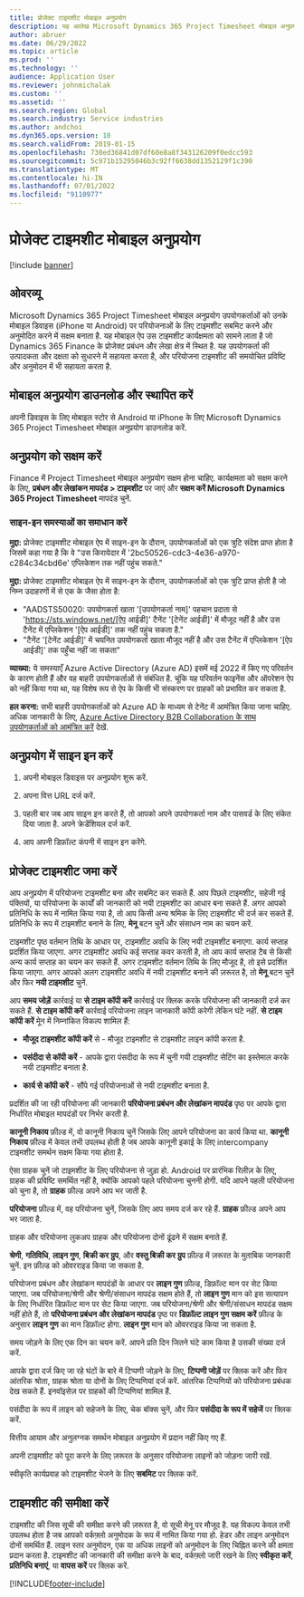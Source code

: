 ```yaml
---
title: प्रोजेक्ट टाइमशीट मोबाइल अनुप्रयोग
description: यह आलेख Microsoft Dynamics 365 Project Timesheet मोबाइल अनुप्रयोग के बारे में जानकारी देता है. Project Timesheet मोबाइल अनुप्रयोग उपयोगकर्ताओं को उनकी मोबाइल डिवाइस पर परियोजनाओं के लिए टाइमशीट सबमिट करने और अनुमोदित करने में सक्षम बनाता है.
author: abruer
ms.date: 06/29/2022
ms.topic: article
ms.prod: ''
ms.technology: ''
audience: Application User
ms.reviewer: johnmichalak
ms.custom: ''
ms.assetid: ''
ms.search.region: Global
ms.search.industry: Service industries
ms.author: andchoi
ms.dyn365.ops.version: 10
ms.search.validFrom: 2019-01-15
ms.openlocfilehash: 730ed36841d07df60e8a8f343126209f0edcc593
ms.sourcegitcommit: 5c971b15295046b3c92ff6638dd1352129f1c390
ms.translationtype: MT
ms.contentlocale: hi-IN
ms.lasthandoff: 07/01/2022
ms.locfileid: "9110977"
---
```

# <a name="project-timesheet-mobile-application"></a>प्रोजेक्ट टाइमशीट मोबाइल अनुप्रयोग

[!include [banner](../includes/banner.md)]

## <a name="overview"></a>ओवरव्यू

Microsoft Dynamics 365 Project Timesheet मोबाइल अनुप्रयोग उपयोगकर्ताओं को उनके मोबाइल डिवाइस (iPhone या Android) पर परियोजनाओं के लिए टाइमशीट सबमिट करने और अनुमोदित करने में सक्षम बनाता है. यह मोबाइल ऐप उस टाइमशीट कार्यक्षमता को सामने लाता है जो Dynamics 365 Finance के प्रोजेक्ट प्रबंधन और लेखा क्षेत्र में स्थित है. यह उपयोगकर्ता की उत्पादकता और दक्षता को सुधारने में सहायता करता है, और परियोजना टाइमशीट की समयोचित प्रविष्टि और अनुमोदन में भी सहायता करता है.

## <a name="download-and-install-the-mobile-app"></a>मोबाइल अनुप्रयोग डाउनलोड और स्थापित करें

अपनी डिवाइस के लिए मोबाइल स्टोर से Android या iPhone के लिए Microsoft Dynamics 365 Project Timesheet मोबाइल अनुप्रयोग डाउनलोड करें.

## <a name="enable-the-app"></a>अनुप्रयोग को सक्षम करें 

Finance में Project Timesheet मोबाइल अनुप्रयोग सक्षम होना चाहिए. कार्यक्षमता को सक्षम करने के लिए, **प्रबंधन और लेखांकन मापदंड \> टाइमशीट** पर जाएं और **सक्षम करें Microsoft Dynamics 365 Project Timesheet** मापदंड चुनें.

### <a name="resolve-sign-in-issues"></a>साइन-इन समस्याओं का समाधान करें

**मुद्दा:** प्रोजेक्ट टाइमशीट मोबाइल ऐप में साइन-इन के दौरान, उपयोगकर्ताओं को एक त्रुटि संदेश प्राप्त होता है जिसमें कहा गया है कि वे "उस किरायेदार में '2bc50526-cdc3-4e36-a970-c284c34cbd6e' एप्लिकेशन तक नहीं पहुंच सकते."

**मुद्दा:** प्रोजेक्ट टाइमशीट मोबाइल ऐप में साइन-इन के दौरान, उपयोगकर्ताओं को एक त्रुटि प्राप्त होती है जो निम्न उदाहरणों में से एक के जैसा होता है:

- "AADSTS50020: उपयोगकर्ता खाता '[उपयोगकर्ता नाम]' पहचान प्रदाता से 'https://sts.windows.net/[ऐप आईडी]' टैनेंट '[टेनेंट आईडी]' में मौजूद नहीं है और उस टैनेंट में एप्लिकेशन '[ऐप आईडी]' तक नहीं पहुंच सकता है."
- "टैनेंट '[टेनेंट आईडी]' में चयनित उपयोगकर्ता खाता मौजूद नहीं है और उस टैनेंट में एप्लिकेशन '[ऐप आईडी]' तक पहुँचा नहीं जा सकता"

**व्याख्या:** ये समस्याएँ Azure Active Directory (Azure AD) इसमें मई 2022 में किए गए परिवर्तन के कारण होती हैं और वह बाहरी उपयोगकर्ताओं से संबंधित है. चूंकि यह परिवर्तन फाइनेंस और ऑपरेशन ऐप को नहीं किया गया था, यह विशेष रूप से ऐप के किसी भी संस्करण पर ग्राहकों को प्रभावित कर सकता है.

**हल करना:** सभी बाहरी उपयोगकर्ताओं को Azure AD के माध्यम से टेनेंट में आमंत्रित किया जाना चाहिए. अधिक जानकारी के लिए, [Azure Active Directory B2B Collaboration के साथ उपयोगकर्ताओं को आमंत्रित करें](/power-platform/admin/invite-users-azure-active-directory-b2b-collaboration) देखें.

## <a name="sign-in-to-the-app"></a>अनुप्रयोग में साइन इन करें

1.  अपनी मोबाइल डिवाइस पर अनुप्रयोग शुरू करें.

2.  अपना वित्त URL दर्ज करें.

3.  पहली बार जब आप साइन इन करते हैं, तो आपको अपने उपयोगकर्ता नाम और पासवर्ड के लिए संकेत दिया जाता है. अपने क्रेडेंशियल दर्ज करें.

4. आप अपनी डिफ़ॉल्ट कंपनी में साइन इन करेंगे.

## <a name="submit-a-project-timesheet"></a>प्रोजेक्ट टाइमशीट जमा करें

आप अनुप्रयोग में परियोजना टाइमशीट बना और सबमिट कर सकते हैं. आप पिछले टाइमशीट, सहेजी गई पंक्तियों, या परियोजना के कार्यों की जानकारी को नयी टाइमशीट का आधार बना सकते हैं. अगर आपको प्रतिनिधि के रूप में नामित किया गया है, तो आप किसी अन्य श्रमिक के लिए टाइमशीट भी दर्ज कर सकते हैं. प्रतिनिधि के रूप में टाइमशीट बनाने के लिए, **मेनू** बटन चुनें और संसाधन नाम का चयन करें.

टाइमशीट पृष्ठ वर्तमान तिथि के आधार पर, टाइमशीट अवधि के लिए नयी टाइमशीट बनाएगा. कार्य सप्ताह प्रदर्शित किया जाएगा. अगर टाइमशीट अवधि कई सप्ताह कवर करती है, तो आप कार्य सप्ताह टैब से किसी अन्य कार्य सप्ताह का चयन कर सकते हैं.
अगर टाइमशीट वर्तमान तिथि के लिए मौजूद है, तो इसे प्रदर्शित किया जाएगा. अगर आपको अलग टाइमशीट अवधि में नयी टाइमशीट बनाने की ज़रूरत है, तो **मेनू** बटन चुनें और फिर **नयी टाइमशीट** चुनें.

आप **समय जोड़ें** कार्रवाई या **से टाइम कॉपी करें** कार्रवाई पर क्लिक करके परियोजना की जानकारी दर्ज कर सकते हैं. **से टाइम कॉपी करें** कार्रवाई परियोजना लाइन जानकारी कॉपी करेगी लेकिन घंटे नहीं. **से टाइम कॉपी करें** मेून में निम्नांकित विकल्प शामिल हैं:

- **मौजूद टाइमशीट कॉपी करें** से - मौजूद टाइमशीट से टाइमशीट लाइन कॉपी करता है.

- **पसंदीदा से कॉपी करें** - आपके द्वारा पंसदीदा के रूप में चुनी गयी टाइमशीट सेटिंग का इस्तेमाल करके नयी टाइमशीट बनाता है.

- **कार्य से कॉपी करें** - सौंपे गई परियोजनाओं से नयी टाइमशीट बनाता है.

प्रदर्शित की जा रही परियोजना की जानकारी **परियोजना प्रबंधन और लेखांकन मापदंड** पृष्ठ पर आपके द्वारा निर्धारित मोबाइल मापदंडों पर निर्भर करती है.

**कानूनी निकाय** फ़ील्ड में, वो कानूनी निकाय चुनें जिसके लिए आपने परियोजना का कार्य किया था. **कानूनी निकाय** फ़ील्ड में केवल तभी उपलब्ध होती है जब आपके कानूनी इकाई के लिए intercompany टाइमशीट समर्थन सक्षम किया गया होता है.

ऐसा ग्राहक चुनें जो टाइमशीट के लिए परियोजना से जुड़ा हो. Android पर प्रारंभिक रिलीज़ के लिए, ग्राहक की प्रविष्टि समर्थित नहीं है, क्योंकि आपको पहले परियोजना चुननी होगी. यदि आपने पहली परियोजना को चुना है, तो **ग्राहक** फ़ील्ड अपने आप भर जाती है.

**परियोजना** फ़ील्ड में, वह परियोजना चुनें, जिसके लिए आप समय दर्ज कर रहे हैं. **ग्राहक** फ़ील्ड अपने आप भर जाता है.

ग्राहक और परियोजना लुकअप ग्राहक और परियोजना दोनों ढूंढने में सक्षम बनाते हैं.

**श्रेणी**, **गतिविधि**, **लाइन गुण**, **बिक्री कर ग्रुप**, और **वस्तु बिक्री कर ग्रुप** फ़ील्ड में ज़रूरत के मुताबिक जानकारी चुनें. इन फ़ील्ड को ओवरराइड किया जा सकता है.

परियोजना प्रबंधन और लेखांकन मापदंडों के आधार पर **लाइन गुण** फ़ील्ड, डिफ़ॉल्ट मान पर सेट किया जाएगा. जब परियोजना/श्रेणी और श्रेणी/संसाधन मापदंड सक्षम होते हैं, तो **लाइन गुण** मान को इस सत्यापन के लिए निर्धारित डिफ़ॉल्ट मान पर सेट किया जाएगा. जब परियोजना/श्रेणी और श्रेणी/संसाधन मापदंड सक्षम नहीं होते हैं, तो  **परियोजना प्रबंधन और लेखांकन मापदंड** पृष्ठ पर **डिफ़ॉल्ट लाइन गुण सक्षम करें** फ़ील्ड के अनुसार **लाइन गुण** का मान डिफ़ॉल्ट होगा. **लाइन गुण** मान को ओवरराइड किया जा सकता है.

समय जोड़ने के लिए एक दिन का चयन करें. आपने प्रति दिन जितने घंटे काम किया है उसकी संख्या दर्ज करें.

आपके द्वारा दर्ज किए जा रहे घंटों के बारे में टिप्पणी जोड़ने के लिए, **टिप्पणी जोड़ें** पर क्लिक करें और फिर आंतरिक श्रोता, ग्राहक श्रोता या दोनों के लिए टिप्पणियां दर्ज करें.
आंतरिक टिप्पणियों को परियोजना प्रबंधक देख सकते हैं. इनवॉइसेज़ पर ग्राहकों की टिप्पणियां शामिल हैं.

पसंदीदा के रूप में लाइन को सहेजने के लिए, चेक बॉक्स चुनें, और फिर **पसंदीदा के रूप में सहेजें** पर क्लिक करें.

वित्तीय आयाम और अनुलग्नक समर्थन मोबाइल अनुप्रयोग में प्रदान नहीं किए गए हैं.

अपनी टाइमशीट को पूरा करने के लिए ज़रूरत के अनुसार परियोजना लाइनों को जोड़ना जारी रखें.

स्वीकृति कार्यप्रवाह को टाइमशीट भेजने के लिए **सबमिट** पर क्लिक करें.

## <a name="review-timesheets"></a>टाइमशीट की समीक्षा करें

टाइमशीट की जिस सूची की समीक्षा करने की ज़रूरत है, वो सूची मेनू पर मौजूद है. यह विकल्प केवल तभी उपलब्ध होता है जब आपको वर्कफ़्लो अनुमोदक के रूप में नामित किया गया हो. हेडर और लाइन अनुमोदन दोनों समर्थित हैं. लाइन स्तर अनुमोदन, एक या अधिक लाइनों को अनुमोदन के लिए चिह्नित करने की क्षमता प्रदान करता है. टाइमशीट की जानकारी की समीक्षा करने के बाद, वर्कफ़्लो जारी रखने के लिए **स्वीकृत करें**, **प्रतिनिधि बनाएं**, या **वापस करें** पर क्लिक करें.


[!INCLUDE[footer-include](../includes/footer-banner.md)]
